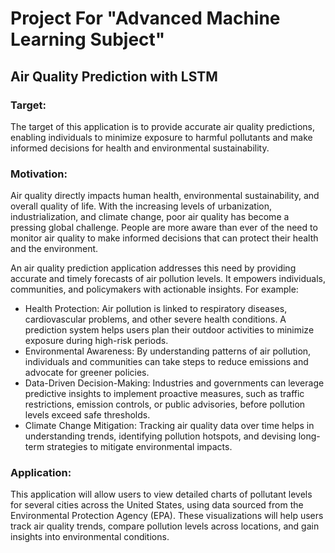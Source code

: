 # Project For "Advanced Machine Learning Subject"

## Air Quality Prediction with LSTM

### Target:
The target of this application is to provide accurate air quality predictions, enabling individuals to minimize exposure to harmful pollutants and make informed decisions for health and environmental sustainability.

### Motivation:
Air quality directly impacts human health, environmental sustainability, and overall quality of life. With the increasing levels of urbanization, industrialization, and climate change, poor air quality has become a pressing global challenge. People are more aware than ever of the need to monitor air quality to make informed decisions that can protect their health and the environment.

An air quality prediction application addresses this need by providing accurate and timely forecasts of air pollution levels. It empowers individuals, communities, and policymakers with actionable insights. For example:

- Health Protection: Air pollution is linked to respiratory diseases, cardiovascular problems, and other severe health conditions. A prediction system helps users plan their outdoor activities to minimize exposure during high-risk periods.
- Environmental Awareness: By understanding patterns of air pollution, individuals and communities can take steps to reduce emissions and advocate for greener policies.
- Data-Driven Decision-Making: Industries and governments can leverage predictive insights to implement proactive measures, such as traffic restrictions, emission controls, or public advisories, before pollution levels exceed safe thresholds.
- Climate Change Mitigation: Tracking air quality data over time helps in understanding trends, identifying pollution hotspots, and devising long-term strategies to mitigate environmental impacts.


### Application:
This application will allow users to view detailed charts of pollutant levels for several cities across the United States, using data sourced from the Environmental Protection Agency (EPA). These visualizations will help users track air quality trends, compare pollution levels across locations, and gain insights into environmental conditions.

